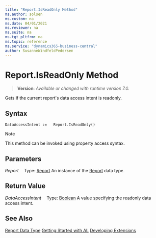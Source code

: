 ```yaml
---
title: "Report.IsReadOnly Method"
ms.author: solsen
ms.custom: na
ms.date: 04/01/2021
ms.reviewer: na
ms.suite: na
ms.tgt_pltfrm: na
ms.topic: reference
ms.service: "dynamics365-business-central"
author: SusanneWindfeldPedersen
---
```

[//]: # (START>DO_NOT_EDIT)
[//]: # (IMPORTANT:Do not edit any of the content between here and the END>DO_NOT_EDIT.)
[//]: # (Any modifications should be made in the .xml files in the ModernDev repo.)
# Report.IsReadOnly Method
> **Version**: _Available or changed with runtime version 7.0._

Gets if the current report's data access intent is readonly.


## Syntax
```
DataAccessIntent :=   Report.IsReadOnly()
```
> [!NOTE]
> This method can be invoked using property access syntax.

## Parameters
*Report*
&emsp;Type: [Report](report-data-type.md)
An instance of the [Report](report-data-type.md) data type.

## Return Value
*DataAccessIntent*
&emsp;Type: [Boolean](../boolean/boolean-data-type.md)
A value specifying the readonly data access intent.


[//]: # (IMPORTANT: END>DO_NOT_EDIT)
## See Also
[Report Data Type](report-data-type.md)
[Getting Started with AL](../../devenv-get-started.md)
[Developing Extensions](../../devenv-dev-overview.md)  